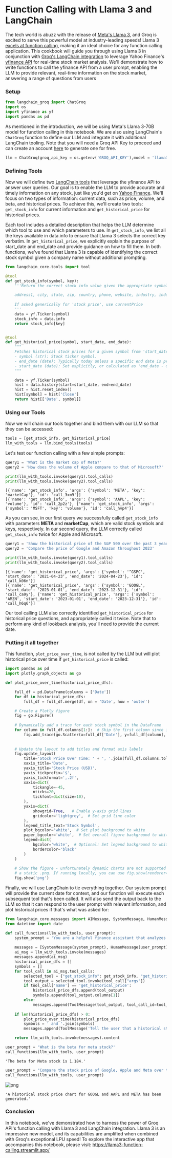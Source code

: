 # Function Calling with Llama 3 and LangChain

The tech world is abuzz with the release of [Meta's Llama 3](https://llama.meta.com/llama3/), and Groq is excited to serve this powerful model at industry-leading speeds! Llama 3 [excels at function calling](https://twitter.com/RickLamers/status/1781444639079145722), making it an ideal choice for any function calling application. This cookbook will guide you through using Llama 3 in conjunction with [Groq's LangChain integration](https://python.langchain.com/docs/integrations/chat/groq/) to leverage Yahoo Finance's [yfinance API](https://pypi.org/project/yfinance/) for real-time stock market analysis. We'll demonstrate how to write functions to call the yfinance API from a user prompt, enabling the LLM to provide relevant, real-time information on the stock market, answering a range of questions from users

### Setup


```python
from langchain_groq import ChatGroq
import os
import yfinance as yf
import pandas as pd
```

As mentioned in the introduction, we will be using Meta's Llama 3-70B model for function calling in this notebook. We are also using LangChain's ```ChatGroq``` function to define our LLM and integrate it with additional LangChain tooling. Note that you will need a Groq API Key to proceed and can create an account [here](https://console.groq.com/) to generate one for free.


```python
llm = ChatGroq(groq_api_key = os.getenv('GROQ_API_KEY'),model = 'llama3-70b-8192')
```

### Defining Tools

Now we will define two [LangChain tools](https://python.langchain.com/docs/modules/tools/) that leverage the yfinance API to answer user queries. Our goal is to enable the LLM to provide accurate and timely information on any stock, just like you'd get on [Yahoo Finance](https://finance.yahoo.com/quote/META/). We'll focus on two types of information: current data, such as price, volume, and beta, and historical prices. To achieve this, we'll create two tools: ```get_stock_info``` for current information and ```get_historical_price``` for historical prices.

Each tool includes a detailed description that helps the LLM determine which tool to use and which parameters to use. In ```get_stock_info```, we list all the keys available in data.info to ensure that Llama 3 selects the correct key verbatim. In ```get_historical_price```, we explicitly explain the purpose of start_date and end_date and provide guidance on how to fill them. In both functions, we've found that Llama 3 is capable of identifying the correct stock symbol given a company name without additional prompting.


```python
from langchain_core.tools import tool

@tool
def get_stock_info(symbol, key):
    '''Return the correct stock info value given the appropriate symbol and key. Infer valid key from the user prompt; it must be one of the following:

    address1, city, state, zip, country, phone, website, industry, industryKey, industryDisp, sector, sectorKey, sectorDisp, longBusinessSummary, fullTimeEmployees, companyOfficers, auditRisk, boardRisk, compensationRisk, shareHolderRightsRisk, overallRisk, governanceEpochDate, compensationAsOfEpochDate, maxAge, priceHint, previousClose, open, dayLow, dayHigh, regularMarketPreviousClose, regularMarketOpen, regularMarketDayLow, regularMarketDayHigh, dividendRate, dividendYield, exDividendDate, beta, trailingPE, forwardPE, volume, regularMarketVolume, averageVolume, averageVolume10days, averageDailyVolume10Day, bid, ask, bidSize, askSize, marketCap, fiftyTwoWeekLow, fiftyTwoWeekHigh, priceToSalesTrailing12Months, fiftyDayAverage, twoHundredDayAverage, currency, enterpriseValue, profitMargins, floatShares, sharesOutstanding, sharesShort, sharesShortPriorMonth, sharesShortPreviousMonthDate, dateShortInterest, sharesPercentSharesOut, heldPercentInsiders, heldPercentInstitutions, shortRatio, shortPercentOfFloat, impliedSharesOutstanding, bookValue, priceToBook, lastFiscalYearEnd, nextFiscalYearEnd, mostRecentQuarter, earningsQuarterlyGrowth, netIncomeToCommon, trailingEps, forwardEps, pegRatio, enterpriseToRevenue, enterpriseToEbitda, 52WeekChange, SandP52WeekChange, lastDividendValue, lastDividendDate, exchange, quoteType, symbol, underlyingSymbol, shortName, longName, firstTradeDateEpochUtc, timeZoneFullName, timeZoneShortName, uuid, messageBoardId, gmtOffSetMilliseconds, currentPrice, targetHighPrice, targetLowPrice, targetMeanPrice, targetMedianPrice, recommendationMean, recommendationKey, numberOfAnalystOpinions, totalCash, totalCashPerShare, ebitda, totalDebt, quickRatio, currentRatio, totalRevenue, debtToEquity, revenuePerShare, returnOnAssets, returnOnEquity, freeCashflow, operatingCashflow, earningsGrowth, revenueGrowth, grossMargins, ebitdaMargins, operatingMargins, financialCurrency, trailingPegRatio
    
    If asked generically for 'stock price', use currentPrice
    '''
    data = yf.Ticker(symbol)
    stock_info = data.info
    return stock_info[key]


@tool
def get_historical_price(symbol, start_date, end_date):
    """
    Fetches historical stock prices for a given symbol from 'start_date' to 'end_date'.
    - symbol (str): Stock ticker symbol.
    - end_date (date): Typically today unless a specific end date is provided. End date MUST be greater than start date
    - start_date (date): Set explicitly, or calculated as 'end_date - date interval' (for example, if prompted 'over the past 6 months', date interval = 6 months so start_date would be 6 months earlier than today's date). Default to '1900-01-01' if vaguely asked for historical price. Start date must always be before the current date
    """

    data = yf.Ticker(symbol)
    hist = data.history(start=start_date, end=end_date)
    hist = hist.reset_index()
    hist[symbol] = hist['Close']
    return hist[['Date', symbol]]

```

### Using our Tools

Now we will chain our tools together and bind them with our LLM so that they can be accessed:


```python
tools = [get_stock_info, get_historical_price]
llm_with_tools = llm.bind_tools(tools)
```

Let's test our function calling with a few simple prompts:


```python
query1 = 'What is the market cap of Meta?'
query2 = 'How does the volume of Apple compare to that of Microsoft?'

print(llm_with_tools.invoke(query1).tool_calls)
print(llm_with_tools.invoke(query2).tool_calls)
```

    [{'name': 'get_stock_info', 'args': {'symbol': 'META', 'key': 'marketCap'}, 'id': 'call_3xm9'}]
    [{'name': 'get_stock_info', 'args': {'symbol': 'AAPL', 'key': 'volume'}, 'id': 'call_2p2z'}, {'name': 'get_stock_info', 'args': {'symbol': 'MSFT', 'key': 'volume'}, 'id': 'call_hvp4'}]
    

As you can see, in our first query we successfully called ```get_stock_info``` with parameters **META** and **marketCap**, which are valid stock symbols and keys, respectively. In our second query, the LLM correctly called ```get_stock_info``` twice for Apple and Microsoft.


```python
query1 = 'Show the historical price of the S&P 500 over the past 3 years? (Today is 4/23/2024)'
query2 = 'Compare the price of Google and Amazon throughout 2023'

print(llm_with_tools.invoke(query1).tool_calls)
print(llm_with_tools.invoke(query2).tool_calls)
```

    [{'name': 'get_historical_price', 'args': {'symbol': '^GSPC', 'start_date': '2021-04-23', 'end_date': '2024-04-23'}, 'id': 'call_k06n'}]
    [{'name': 'get_historical_price', 'args': {'symbol': 'GOOGL', 'start_date': '2023-01-01', 'end_date': '2023-12-31'}, 'id': 'call_ca9y'}, {'name': 'get_historical_price', 'args': {'symbol': 'AMZN', 'start_date': '2023-01-01', 'end_date': '2023-12-31'}, 'id': 'call_h6q6'}]
    

Our tool calling LLM also correctly identified ```get_historical_price``` for historical price questions, and appropriately called it twice. Note that to perform any kind of lookback analysis, you'll need to provide the current date.

### Putting it all together

This function, ```plot_price_over_time```, is not called by the LLM but will plot historical price over time if ```get_historical_price``` is called:


```python
import pandas as pd
import plotly.graph_objects as go

def plot_price_over_time(historical_price_dfs):

    full_df = pd.DataFrame(columns = ['Date'])
    for df in historical_price_dfs:
        full_df = full_df.merge(df, on = 'Date', how = 'outer')

    # Create a Plotly figure
    fig = go.Figure()
    
    # Dynamically add a trace for each stock symbol in the DataFrame
    for column in full_df.columns[1:]:  # Skip the first column since it's the date
        fig.add_trace(go.Scatter(x=full_df['Date'], y=full_df[column], mode='lines+markers', name=column))
    
    
    # Update the layout to add titles and format axis labels
    fig.update_layout(
        title='Stock Price Over Time: ' + ', '.join(full_df.columns.tolist()[1:]),
        xaxis_title='Date',
        yaxis_title='Stock Price (USD)',
        yaxis_tickprefix='$',
        yaxis_tickformat=',.2f',
        xaxis=dict(
            tickangle=-45,
            nticks=20,
            tickfont=dict(size=10),
        ),
        yaxis=dict(
            showgrid=True,   # Enable y-axis grid lines
            gridcolor='lightgrey',  # Set grid line color
        ),
        legend_title_text='Stock Symbol',
        plot_bgcolor='white',  # Set plot background to white
        paper_bgcolor='white',  # Set overall figure background to white
        legend=dict(
            bgcolor='white',  # Optional: Set legend background to white
            bordercolor='black'
        )
    )
    
    # Show the figure - unfortunately dynamic charts are not supported on GitHub preview, so this just generates
    # a static .png. If running locally, you can use fig.show(renderer='iframe') to output a dynamic plotly plot
    fig.show('png')

```

Finally, we will use LangChain to tie everything together. Our system prompt will provide the current date for context, and our function will execute each subsequent tool that's been called. It will also send the output back to the LLM so that it can respond to the user prompt with relevant information, and plot historical prices if that's what was asked for:


```python
from langchain_core.messages import AIMessage, SystemMessage, HumanMessage, ToolMessage
from datetime import date

def call_functions(llm_with_tools, user_prompt):
    system_prompt = 'You are a helpful finance assistant that analyzes stocks and stock prices. Today is {today}'.format(today = date.today())
    
    messages = [SystemMessage(system_prompt), HumanMessage(user_prompt)]
    ai_msg = llm_with_tools.invoke(messages)
    messages.append(ai_msg)
    historical_price_dfs = []
    symbols = []
    for tool_call in ai_msg.tool_calls:
        selected_tool = {"get_stock_info": get_stock_info, "get_historical_price": get_historical_price}[tool_call["name"].lower()]
        tool_output = selected_tool.invoke(tool_call["args"])
        if tool_call['name'] == 'get_historical_price':
            historical_price_dfs.append(tool_output)
            symbols.append(tool_output.columns[1])
        else:
            messages.append(ToolMessage(tool_output, tool_call_id=tool_call["id"]))
    
    if len(historical_price_dfs) > 0:
        plot_price_over_time(historical_price_dfs)
        symbols = ' and '.join(symbols)
        messages.append(ToolMessage('Tell the user that a historical stock price chart for {symbols} been generated.'.format(symbols=symbols), tool_call_id=0))

    return llm_with_tools.invoke(messages).content

```


```python
user_prompt = 'What is the beta for meta stock?'
call_functions(llm_with_tools, user_prompt)
```




    'The beta for Meta stock is 1.184.'




```python
user_prompt = "Compare the stock price of Google, Apple and Meta over the past 6 months"
call_functions(llm_with_tools, user_prompt)
```


    
![png](output_24_0.png)
    





    'A historical stock price chart for GOOGL and AAPL and META has been generated.'



### Conclusion

In this notebook, we've demonstrated how to harness the power of Groq API's function calling with Llama 3 and LangChain integration. Llama 3 is an impressive new model, and its capabilities are amplified when combined with Groq's exceptional LPU speed! To explore the interactive app that accompanies this notebook, please visit: https://llama3-function-calling.streamlit.app/


```python

```

